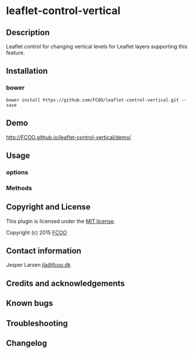 # leaflet-control-vertical
>


## Description
Leaflet control for changing vertical levels for Leaflet layers supporting this feature.


## Installation
### bower
`bower install https://github.com/FCOO/leaflet-control-vertical.git --save`

## Demo
http://FCOO.github.io/leaflet-control-vertical/demo/ 

## Usage


### options

### Methods

## Copyright and License
This plugin is licensed under the [MIT license](https://github.com/FCOO/leaflet-control-vertical/LICENSE).

Copyright (c) 2015 [FCOO](https://github.com/FCOO)

## Contact information

Jesper Larsen jla@fcoo.dk


## Credits and acknowledgements


## Known bugs

## Troubleshooting

## Changelog



